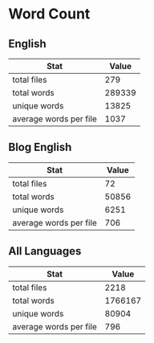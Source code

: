 # Word Count

## English

Stat | Value
---- | -----
total files | 279
total words | 289339
unique words | 13825
average words per file | 1037

## Blog English

Stat | Value
---- | -----
total files | 72
total words | 50856
unique words | 6251
average words per file | 706

## All Languages

Stat | Value
---- | -----
total files | 2218
total words | 1766167
unique words | 80904
average words per file | 796

